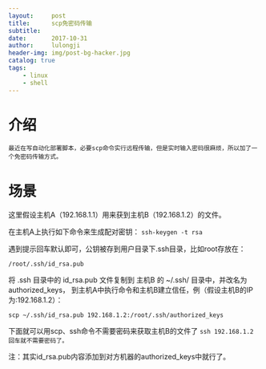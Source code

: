 ```yaml
---
layout:     post
title:      scp免密码传输
subtitle:  
date:       2017-10-31
author:     lulongji
header-img: img/post-bg-hacker.jpg
catalog: true
tags: 
    - linux
	- shell
---
```


# 介绍
	最近在写自动化部署脚本，必要scp命令实行远程传输，但是实时输入密码很麻烦，所以加了一个免密码传输方式。

# 场景
这里假设主机A（192.168.1.1）用来获到主机B（192.168.1.2）的文件。

在主机A上执行如下命令来生成配对密钥：
`ssh-keygen -t rsa`

遇到提示回车默认即可，公钥被存到用户目录下.ssh目录，比如root存放在：

`/root/.ssh/id_rsa.pub`

将 .ssh 目录中的 id_rsa.pub 文件复制到 主机B 的 ~/.ssh/ 目录中，并改名为 authorized_keys，
到主机A中执行命令和主机B建立信任，例（假设主机B的IP为:192.168.1.2）：

`scp ~/.ssh/id_rsa.pub 192.168.1.2:/root/.ssh/authorized_keys`

下面就可以用scp、ssh命令不需要密码来获取主机B的文件了
`ssh 192.168.1.2 回车就不需要密码了。`

注：其实id_rsa.pub内容添加到对方机器的authorized_keys中就行了。
